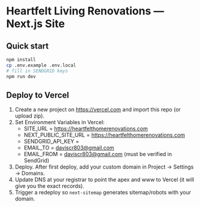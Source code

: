 # Heartfelt Living Renovations — Next.js Site

## Quick start
```bash
npm install
cp .env.example .env.local
# fill in SENDGRID keys
npm run dev
```

## Deploy to Vercel
1. Create a new project on https://vercel.com and import this repo (or upload zip).
2. Set Environment Variables in Vercel:
   - SITE_URL = https://heartfelthomerenovations.com
   - NEXT_PUBLIC_SITE_URL = https://heartfelthomerenovations.com
   - SENDGRID_API_KEY = <your key>
   - EMAIL_TO = daviscr803@gmail.com
   - EMAIL_FROM = daviscr803@gmail.com (must be verified in SendGrid)
3. Deploy. After first deploy, add your custom domain in Project → Settings → Domains.
4. Update DNS at your registrar to point the apex and www to Vercel (it will give you the exact records).
5. Trigger a redeploy so `next-sitemap` generates sitemap/robots with your domain.
